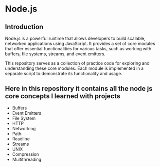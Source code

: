 # Node.js

## Introduction

Node.js is a powerful runtime that allows developers to build scalable, networked applications using JavaScript. It provides a set of core modules that offer essential functionalities for various tasks, such as working with buffers, file systems, streams, and event emitters.

This repository serves as a collection of practice code for exploring and understanding these core modules. Each module is implemented in a separate script to demonstrate its functionality and usage.

## Here in this repository it contains all the node js core concepts I learned with projects
- Buffers
- Event Emitters
- File System
- HTTP
- Networking
- Path
- Readline
- Streams
- UNIX
- Compression
- Multithreading